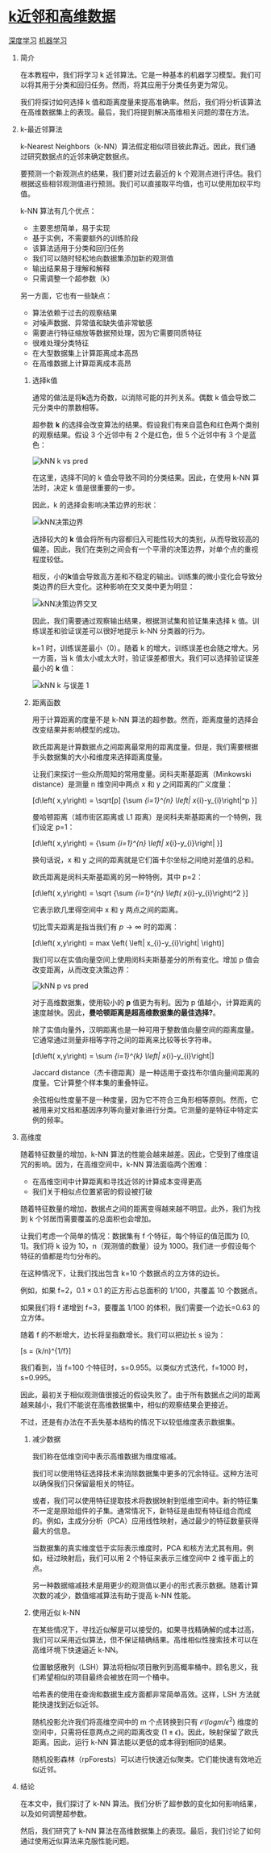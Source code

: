 # [k近邻和高维数据](https://www.baeldung.com/cs/k-nearest-neighbors)

[深度学习](https://www.baeldung.com/cs/category/ai/deep-learning) [机器学习](https://www.baeldung.com/cs/category/ai/ml)

1. 简介

    在本教程中，我们将学习 k 近邻算法。它是一种基本的机器学习模型。我们可以将其用于分类和回归任务。然而，将其应用于分类任务更为常见。

    我们将探讨如何选择 k 值和距离度量来提高准确率。然后，我们将分析该算法在高维数据集上的表现。最后，我们将提到解决高维相关问题的潜在方法。

2. k-最近邻算法

    k-Nearest Neighbors（k-NN）算法假定相似项目彼此靠近。因此，我们通过研究数据点的近邻来确定数据点。

    要预测一个新观测点的结果，我们要对过去最近的 k 个观测点进行评估。我们根据这些相邻观测值进行预测。我们可以直接取平均值，也可以使用加权平均值。

    k-NN 算法有几个优点：

    - 主要思想简单，易于实现
    - 基于实例，不需要额外的训练阶段
    - 该算法适用于分类和回归任务
    - 我们可以随时轻松地向数据集添加新的观测值
    - 输出结果易于理解和解释
    - 只需调整一个超参数（k）

    另一方面，它也有一些缺点：

    - 算法依赖于过去的观察结果
    - 对噪声数据、异常值和缺失值非常敏感
    - 需要进行特征缩放等数据预处理，因为它需要同质特征
    - 很难处理分类特征
    - 在大型数据集上计算距离成本高昂
    - 在高维数据上计算距离成本高昂

    1. 选择k值

        通常的做法是将$\boldsymbol{k}$选为奇数，以消除可能的并列关系。偶数 k 值会导致二元分类中的票数相等。

        超参数 $\boldsymbol{k}$ 的选择会改变算法的结果。假设我们有来自蓝色和红色两个类别的观察结果。假设 3 个近邻中有 2 个是红色，但 5 个近邻中有 3 个是蓝色：

        ![kNN k vs pred](pic/kNN-k-vs-pred.webp)

        在这里，选择不同的 k 值会导致不同的分类结果。因此，在使用 k-NN 算法时，决定 k 值是很重要的一步。

        因此，k 的选择会影响决策边界的形状：

        ![kNN决策边界](pic/kNN-decision-boundary.webp)

        选择较大的 $\boldsymbol{k}$ 值会将所有内容都归入可能性较大的类别，从而导致较高的偏差。因此，我们在类别之间会有一个平滑的决策边界，对单个点的重视程度较低。

        相反，小的$\boldsymbol{k}$值会导致高方差和不稳定的输出。训练集的微小变化会导致分类边界的巨大变化。这种影响在交叉类中更为明显：

        ![kNN决策边界交叉](pic/kNN-decision-boundary-intersection.webp)

        因此，我们需要通过观察输出结果，根据测试集和验证集来选择 k 值。训练误差和验证误差可以很好地提示 k-NN 分类器的行为。

        k=1 时，训练误差最小（0）。随着 k 的增大，训练误差也会随之增大。另一方面，当 k 值太小或太大时，验证误差都很大。我们可以选择验证误差最小的 $\boldsymbol{k}$ 值：

        ![kNN k 与误差 1](pic/kNN-k-vs-error-1.webp)

    2. 距离函数

        用于计算距离的度量不是 k-NN 算法的超参数。然而，距离度量的选择会改变结果并影响模型的成功。

        欧氏距离是计算数据点之间距离最常用的距离度量。但是，我们需要根据手头数据集的大小和维度来选择距离度量。

        让我们来探讨一些众所周知的常用度量。闵科夫斯基距离（Minkowski distance）是测量 n 维空间中两点 x 和 y 之间距离的广义度量：

        \[d\left( x,y\right) = \sqrt[p] {\sum _{i=1}^{n} \left| x_{i}-y_{i}\right|^p }\]

        曼哈顿距离（城市街区距离或 L1 距离）是闵科夫斯基距离的一个特例，我们设定 p=1：

        \[d\left( x,y\right) = {\sum _{i=1}^{n} \left| x_{i}-y_{i}\right| }\]

        换句话说，x 和 y 之间的距离就是它们笛卡尔坐标之间绝对差值的总和。

        欧氏距离是闵科夫斯基距离的另一种特例，其中 p=2：

        \[d\left( x,y\right) = \sqrt {\sum _{i=1}^{n} \left( x_{i}-y_{i}\right)^2 }\]

        它表示欧几里得空间中 x 和 y 两点之间的距离。

        切比雪夫距离是指当我们有 $p \to \infty$ 时的距离：

        \[d\left( x,y\right) = max \left( \left| x_{i}-y_{i}\right| \right)\]

        我们可以在实值向量空间上使用闵科夫斯基差分的所有变化。增加 p 值会改变距离，从而改变决策边界：

        ![kNN p vs pred](pic/kNN-p-vs-pred.webp)

        对于高维数据集，使用较小的 $\boldsymbol{p}$ 值更为有利。因为 p 值越小，计算距离的速度越快。因此，**曼哈顿距离是超高维数据集的最佳选择?**。

        除了实值向量外，汉明距离也是一种可用于整数值向量空间的距离度量。它通常通过测量非相等字符之间的距离来比较等长字符串。

        \[d\left( x,y\right) = \sum _{i=1}^{k} \left| x_{i}-y_{i}\right|\]

        Jaccard distance（杰卡德距离）是一种适用于查找布尔值向量间距离的度量。它计算整个样本集的重叠特征。

        余弦相似性度量不是一种度量，因为它不符合三角形相等原则。然而，它被用来对文档和基因序列等向量对象进行分类。它测量的是特征中特定实例的频率。

3. 高维度

    随着特征数量的增加，k-NN 算法的性能会越来越差。因此，它受到了维度诅咒的影响。因为，在高维空间中，k-NN 算法面临两个困难：

    - 在高维空间中计算距离和寻找近邻的计算成本变得更高
    - 我们关于相似点位置紧密的假设被打破

    随着特征数量的增加，数据点之间的距离变得越来越不明显。此外，我们为找到 k 个邻居而需要覆盖的总面积也会增加。

    让我们考虑一个简单的情况：数据集有 f 个特征，每个特征的值范围为 [0, 1]。我们将 k 设为 10，n（观测值的数量）设为 1000。我们进一步假设每个特征的值都是均匀分布的。

    在这种情况下，让我们找出包含 k=10 个数据点的立方体的边长。

    例如，如果 f=2，0.1 × 0.1 的正方形占总面积的 1/100，共覆盖 10 个数据点。

    如果我们将 f 递增到 f=3，要覆盖 1/100 的体积，我们需要一个边长=0.63 的立方体。

    随着 f 的不断增大，边长将呈指数增长。我们可以把边长 s 设为：

    \[s = (k/n)^{1/f}\]

    我们看到，当 f=100 个特征时，s=0.955。以类似方式迭代，f=1000 时，s=0.995。

    因此，最初关于相似观测值很接近的假设失败了。由于所有数据点之间的距离越来越小，我们不能说在高维数据集中，相似的观察结果会更接近。

    不过，还是有办法在不丢失基本结构的情况下以较低维度表示数据集。

    1. 减少数据

        我们称在低维空间中表示高维数据为维度缩减。

        我们可以使用特征选择技术来消除数据集中更多的冗余特征。这种方法可以确保我们只保留最相关的特征。

        或者，我们可以使用特征提取技术将数据映射到低维空间中。新的特征集不一定是原始组件的子集。通常情况下，新特征是由现有特征组合而成的。例如，主成分分析（PCA）应用线性映射，通过最少的特征数量获得最大的信息。

        当数据集的真实维度低于实际表示维度时，PCA 和核方法尤其有用。例如，经过映射后，我们可以用 2 个特征来表示三维空间中 2 维平面上的点。

        另一种数据缩减技术是用更少的观测值以更小的形式表示数据。随着计算次数的减少，数值缩减算法有助于提高 k-NN 性能。

    2. 使用近似 k-NN

        在某些情况下，寻找近似解是可以接受的。如果寻找精确解的成本过高，我们可以采用近似算法，但不保证精确结果。高维相似性搜索技术可以在高维环境下快速逼近 k-NN。

        位置敏感散列（LSH）算法将相似项目散列到高概率桶中。顾名思义，我们希望相似的项目最终会被放在同一个桶中。

        哈希表的使用在查询和数据生成方面都非常简单高效。这样，LSH 方法就能快速找到近似近邻。

        随机投影允许我们将高维空间中的 m 个点转换到只有 $\mathcal{O}(log m/\epsilon^2)$ 维度的空间中，只需将任意两点之间的距离改变 ($1\pm \epsilon$)。因此，映射保留了欧氏距离。因此，运行 k-NN 算法能以更低的成本得到相同的结果。

        随机投影森林（rpForests）可以进行快速近似聚类。它们能快速有效地近似近邻。

4. 结论

    在本文中，我们探讨了 k-NN 算法。我们分析了超参数的变化如何影响结果，以及如何调整超参数。

    然后，我们研究了 k-NN 算法在高维数据集上的表现。最后，我们讨论了如何通过使用近似算法来克服性能问题。
